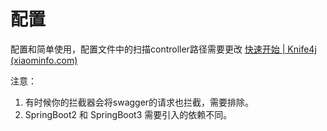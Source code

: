# 配置
配置和简单使用，配置文件中的扫描controller路径需要更改
[快速开始 | Knife4j (xiaominfo.com)](https://doc.xiaominfo.com/docs/quick-start)

注意：
1. 有时候你的拦截器会将swagger的请求也拦截，需要排除。
2. SpringBoot2 和 SpringBoot3 需要引入的依赖不同。

